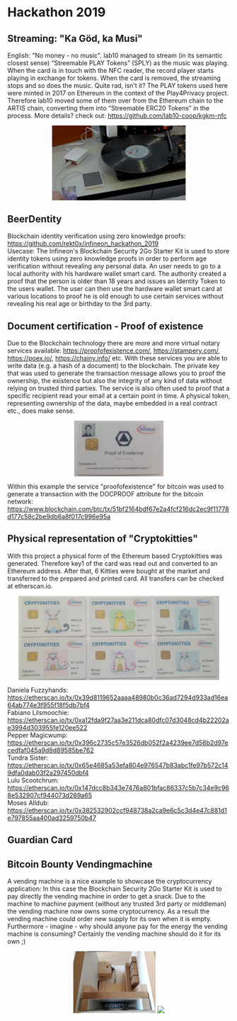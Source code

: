 ﻿# Hackathon 2019

## Streaming: "Ka Göd, ka Musi"
English: "No money - no music". lab10 managed to stream (in its semantic closest sense) “Streemable PLAY Tokens” (SPLY) as the music was playing. When the card is in touch with the NFC reader, the record player starts playing in exchange for tokens. When the card is removed, the streaming stops and so does the music. Quite rad, isn’t it? The PLAY tokens used here were minted in 2017 on Ethereum in the context of the Play4Privacy project. Therefore lab10 moved some of them over from the Ethereum chain to the ARTIS chain, converting them into “Streemable ERC20 Tokens” in the process. More details? check out: https://github.com/lab10-coop/kgkm-nfc

<p align="center">
  <img src="pictures/kagoedkamusi.gif" width="60%" align="middle">
</p>



## BeerDentity
Blockchain identity verification using zero knowledge proofs: https://github.com/rekt0x/infineon_hackathon_2019 <br/>
Usecase: The Infineon's Blockchain Security 2Go Starter Kit is used to store identity tokens using zero knowledge proofs in order to perform age verification without revealing any personal data. An user needs to go to a local authority with his hardware wallet smart card. The authority created a proof that the person is older than 18 years and issues an Identity Token to the users wallet. The user can then use the hardware wallet smart card at various locations to proof he is old enough to use certain services without revealing his real age or birthday to the 3rd party.

## Document certification - Proof of existence
Due to the Blockchain technology there are more and more virtual notary services available: https://proofofexistence.com/, https://stampery.com/, https://poex.io/, https://chainy.info/ etc. With these services you are able to write data (e.g. a hash of a document) to the blockchain. The private key that was used to generate the transaction message allows you to proof the ownership, the existence but also the integrity of any kind of data without relying on trusted third parties. The service is also often used to proof that a specific recipient read your email at a certain point in time. A physical token, representing ownership of the data, maybe embedded in a real contract etc., does make sense.

<p align="center"><img src="pictures/proofofexistence.jpg" width="40%" align="middle"></p>

Within this example the service "proofofexistence" for bitcoin was used to generate a transaction with the DOCPROOF attribute for the bitcoin network: https://www.blockchain.com/btc/tx/51bf2164bdf67e2a4fcf216dc2ec9f11778d177c58c2be9db6a8f017c996e95a

## Physical representation of "Cryptokitties"
With this project a physical form of the Ethereum based Cryptokitties was generated. Therefore key1 of the card was read out and converted to an Ethereum address. After that, 6 Kitties were bought at the market and transferred to the prepared and printed card. All transfers can be checked at etherscan.io.

<p align="center"><img src="pictures/crypotkitties.png" width="90%" align="middle"></p>

Daniela Fuzzyhands: https://etherscan.io/tx/0x39d8119652aaaa48980b0c36ad7294d933ad16ea64ab774e3f955f18f5db7bf4 <br/>
Fabiano Lilsmoochie: https://etherscan.io/tx/0xa12fda9f27aa3e211dca80dfc07d3048cd4b22202ae3994d303955fe120ee522 <br/>
Pepper Magicwump: https://etherscan.io/tx/0x396c2735c57e3526db052f2a4239ee7d58b2d97ecedfaf045a9d8d89585be762 <br/>
Tundra Sister: https://etherscan.io/tx/0x65e4685a53efa804e976547b83abc1fe97b572c149dfa0dab03f2a297450dbf4 <br/>
Lulu Scootchrum: https://etherscan.io/tx/0x147dcc8b343e7476a801bfac86337c5b7c34e9c968e532907cf944073d269a65 <br/>
Moses Alldub: https://etherscan.io/tx/0x382532902ccf948738a2ca9e6c5c3d4e47c881d1e797855aa400ad3259750b47 <br/>

## Guardian Card


## Bitcoin Bounty Vendingmachine
A vending machine is a nice example to showcase the cryptocurrency application: In this case the Blockchain Security 2Go Starter Kit is used to pay directly the vending machine in order to get a snack. Due to the machine to machine payment (without any trusted 3rd party or middleman) the vending machine now owns some cryptocurrency. As a result the vending machine could order new supply for its own when it is empty. Furthermore - imagine - why should anyone pay for the energy the vending machine is consuming? Certainly the vending machine should do it for its own ;)

<p align="center">
<img src="pictures/vendingmachine_how.jpeg" width="37%" > 
<img src="pictures/vendingmachine.gif" width="50%">
</p>


